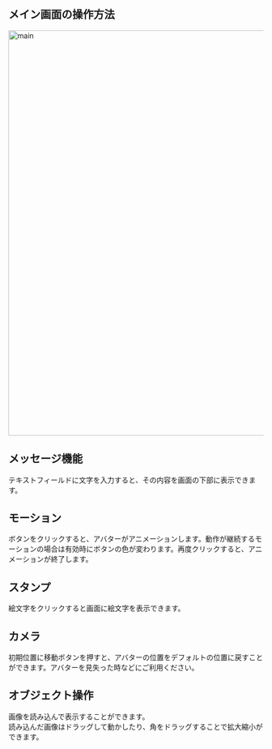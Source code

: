 メイン画面の操作方法
---

<img width="800" alt="main" src="https://user-images.githubusercontent.com/8188636/158055764-04a770c2-b179-41f0-898f-13dabbc0f7b9.png">

## メッセージ機能

テキストフィールドに文字を入力すると、その内容を画面の下部に表示できます。

## モーション

ボタンをクリックすると、アバターがアニメーションします。動作が継続するモーションの場合は有効時にボタンの色が変わります。再度クリックすると、アニメーションが終了します。

## スタンプ

絵文字をクリックすると画面に絵文字を表示できます。

## カメラ

初期位置に移動ボタンを押すと、アバターの位置をデフォルトの位置に戻すことができます。アバターを見失った時などにご利用ください。

## オブジェクト操作

画像を読み込んで表示することができます。  
読み込んだ画像はドラッグして動かしたり、角をドラッグすることで拡大縮小ができます。
